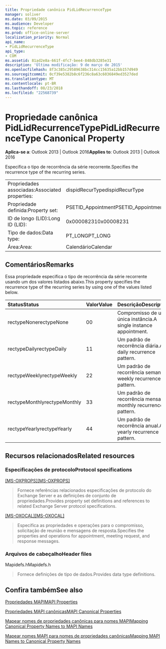 ```yaml
---
title: Propriedade canônica PidLidRecurrenceType
manager: soliver
ms.date: 03/09/2015
ms.audience: Developer
ms.topic: reference
ms.prod: office-online-server
localization_priority: Normal
api_name:
- PidLidRecurrenceType
api_type:
- COM
ms.assetid: 81ad2e8a-661f-4fc7-bee4-848db3285e31
description: 'Última modificação: 9 de março de 2015'
ms.openlocfilehash: 8f3c385c29589638bc314cc15635a12bb157d949
ms.sourcegitcommit: 0cf39e5382b8c6f236c8a63c6036849ed3527ded
ms.translationtype: MT
ms.contentlocale: pt-BR
ms.lasthandoff: 08/23/2018
ms.locfileid: "22568739"
---
```

# <a name="pidlidrecurrencetype-canonical-property"></a><span data-ttu-id="d168b-103">Propriedade canônica PidLidRecurrenceType</span><span class="sxs-lookup"><span data-stu-id="d168b-103">PidLidRecurrenceType Canonical Property</span></span>

  
  
<span data-ttu-id="d168b-104">**Aplica-se a**: Outlook 2013 | Outlook 2016</span><span class="sxs-lookup"><span data-stu-id="d168b-104">**Applies to**: Outlook 2013 | Outlook 2016</span></span> 
  
<span data-ttu-id="d168b-105">Especifica o tipo de recorrência da série recorrente.</span><span class="sxs-lookup"><span data-stu-id="d168b-105">Specifies the recurrence type of the recurring series.</span></span>
  
|||
|:-----|:-----|
|<span data-ttu-id="d168b-106">Propriedades associadas:</span><span class="sxs-lookup"><span data-stu-id="d168b-106">Associated properties:</span></span>  <br/> |<span data-ttu-id="d168b-107">dispidRecurType</span><span class="sxs-lookup"><span data-stu-id="d168b-107">dispidRecurType</span></span>  <br/> |
|<span data-ttu-id="d168b-108">Propriedade definida:</span><span class="sxs-lookup"><span data-stu-id="d168b-108">Property set:</span></span>  <br/> |<span data-ttu-id="d168b-109">PSETID_Appointment</span><span class="sxs-lookup"><span data-stu-id="d168b-109">PSETID_Appointment</span></span>  <br/> |
|<span data-ttu-id="d168b-110">ID de longo (LID):</span><span class="sxs-lookup"><span data-stu-id="d168b-110">Long ID (LID):</span></span>  <br/> |<span data-ttu-id="d168b-111">0x00008231</span><span class="sxs-lookup"><span data-stu-id="d168b-111">0x00008231</span></span>  <br/> |
|<span data-ttu-id="d168b-112">Tipo de dados:</span><span class="sxs-lookup"><span data-stu-id="d168b-112">Data type:</span></span>  <br/> |<span data-ttu-id="d168b-113">PT_LONG</span><span class="sxs-lookup"><span data-stu-id="d168b-113">PT_LONG</span></span>  <br/> |
|<span data-ttu-id="d168b-114">Área:</span><span class="sxs-lookup"><span data-stu-id="d168b-114">Area:</span></span>  <br/> |<span data-ttu-id="d168b-115">Calendário</span><span class="sxs-lookup"><span data-stu-id="d168b-115">Calendar</span></span>  <br/> |
   
## <a name="remarks"></a><span data-ttu-id="d168b-116">Comentários</span><span class="sxs-lookup"><span data-stu-id="d168b-116">Remarks</span></span>

<span data-ttu-id="d168b-117">Essa propriedade especifica o tipo de recorrência da série recorrente usando um dos valores listados abaixo.</span><span class="sxs-lookup"><span data-stu-id="d168b-117">This property specifies the recurrence type of the recurring series by using one of the values listed below.</span></span>
  
|<span data-ttu-id="d168b-118">**Status**</span><span class="sxs-lookup"><span data-stu-id="d168b-118">**Status**</span></span>|<span data-ttu-id="d168b-119">**Valor**</span><span class="sxs-lookup"><span data-stu-id="d168b-119">**Value**</span></span>|<span data-ttu-id="d168b-120">**Descrição**</span><span class="sxs-lookup"><span data-stu-id="d168b-120">**Description**</span></span>|
|:-----|:-----|:-----|
|<span data-ttu-id="d168b-121">rectypeNone</span><span class="sxs-lookup"><span data-stu-id="d168b-121">rectypeNone</span></span>  <br/> |<span data-ttu-id="d168b-122">0</span><span class="sxs-lookup"><span data-stu-id="d168b-122">0</span></span>  <br/> |<span data-ttu-id="d168b-123">Compromisso de uma única instância.</span><span class="sxs-lookup"><span data-stu-id="d168b-123">A single instance appointment.</span></span>  <br/> |
|<span data-ttu-id="d168b-124">rectypeDaily</span><span class="sxs-lookup"><span data-stu-id="d168b-124">rectypeDaily</span></span>  <br/> |<span data-ttu-id="d168b-125">1</span><span class="sxs-lookup"><span data-stu-id="d168b-125">1</span></span>  <br/> |<span data-ttu-id="d168b-126">Um padrão de recorrência diária.</span><span class="sxs-lookup"><span data-stu-id="d168b-126">A daily recurrence pattern.</span></span>  <br/> |
|<span data-ttu-id="d168b-127">rectypeWeekly</span><span class="sxs-lookup"><span data-stu-id="d168b-127">rectypeWeekly</span></span>  <br/> |<span data-ttu-id="d168b-128">2</span><span class="sxs-lookup"><span data-stu-id="d168b-128">2</span></span>  <br/> |<span data-ttu-id="d168b-129">Um padrão de recorrência semanal.</span><span class="sxs-lookup"><span data-stu-id="d168b-129">A weekly recurrence pattern.</span></span>  <br/> |
|<span data-ttu-id="d168b-130">rectypeMonthly</span><span class="sxs-lookup"><span data-stu-id="d168b-130">rectypeMonthly</span></span>  <br/> |<span data-ttu-id="d168b-131">3</span><span class="sxs-lookup"><span data-stu-id="d168b-131">3</span></span>  <br/> |<span data-ttu-id="d168b-132">Um padrão de recorrência mensal.</span><span class="sxs-lookup"><span data-stu-id="d168b-132">A monthly recurrence pattern.</span></span>  <br/> |
|<span data-ttu-id="d168b-133">rectypeYearly</span><span class="sxs-lookup"><span data-stu-id="d168b-133">rectypeYearly</span></span>  <br/> |<span data-ttu-id="d168b-134">4</span><span class="sxs-lookup"><span data-stu-id="d168b-134">4</span></span>  <br/> |<span data-ttu-id="d168b-135">Um padrão de recorrência anual.</span><span class="sxs-lookup"><span data-stu-id="d168b-135">A yearly recurrence pattern.</span></span>  <br/> |
   
## <a name="related-resources"></a><span data-ttu-id="d168b-136">Recursos relacionados</span><span class="sxs-lookup"><span data-stu-id="d168b-136">Related resources</span></span>

### <a name="protocol-specifications"></a><span data-ttu-id="d168b-137">Especificações de protocolo</span><span class="sxs-lookup"><span data-stu-id="d168b-137">Protocol specifications</span></span>

<span data-ttu-id="d168b-138">[[MS-OXPROPS]](http://msdn.microsoft.com/library/f6ab1613-aefe-447d-a49c-18217230b148%28Office.15%29.aspx)</span><span class="sxs-lookup"><span data-stu-id="d168b-138">[[MS-OXPROPS]](http://msdn.microsoft.com/library/f6ab1613-aefe-447d-a49c-18217230b148%28Office.15%29.aspx)</span></span>
  
> <span data-ttu-id="d168b-139">Fornece referências relacionados especificações de protocolo do Exchange Server e as definições de conjunto de propriedades.</span><span class="sxs-lookup"><span data-stu-id="d168b-139">Provides property set definitions and references to related Exchange Server protocol specifications.</span></span>
    
<span data-ttu-id="d168b-140">[[MS-OXOCAL]](http://msdn.microsoft.com/library/09861fde-c8e4-4028-9346-e7c214cfdba1%28Office.15%29.aspx)</span><span class="sxs-lookup"><span data-stu-id="d168b-140">[[MS-OXOCAL]](http://msdn.microsoft.com/library/09861fde-c8e4-4028-9346-e7c214cfdba1%28Office.15%29.aspx)</span></span>
  
> <span data-ttu-id="d168b-141">Especifica as propriedades e operações para o compromisso, solicitação de reunião e mensagens de resposta.</span><span class="sxs-lookup"><span data-stu-id="d168b-141">Specifies the properties and operations for appointment, meeting request, and response messages.</span></span>
    
### <a name="header-files"></a><span data-ttu-id="d168b-142">Arquivos de cabeçalho</span><span class="sxs-lookup"><span data-stu-id="d168b-142">Header files</span></span>

<span data-ttu-id="d168b-143">Mapidefs.h</span><span class="sxs-lookup"><span data-stu-id="d168b-143">Mapidefs.h</span></span>
  
> <span data-ttu-id="d168b-144">Fornece definições de tipo de dados.</span><span class="sxs-lookup"><span data-stu-id="d168b-144">Provides data type definitions.</span></span>
    
## <a name="see-also"></a><span data-ttu-id="d168b-145">Confira também</span><span class="sxs-lookup"><span data-stu-id="d168b-145">See also</span></span>



[<span data-ttu-id="d168b-146">Propriedades MAPI</span><span class="sxs-lookup"><span data-stu-id="d168b-146">MAPI Properties</span></span>](mapi-properties.md)
  
[<span data-ttu-id="d168b-147">Propriedades MAPI canônicas</span><span class="sxs-lookup"><span data-stu-id="d168b-147">MAPI Canonical Properties</span></span>](mapi-canonical-properties.md)
  
[<span data-ttu-id="d168b-148">Mapear nomes de propriedades canônicas para nomes MAPI</span><span class="sxs-lookup"><span data-stu-id="d168b-148">Mapping Canonical Property Names to MAPI Names</span></span>](mapping-canonical-property-names-to-mapi-names.md)
  
[<span data-ttu-id="d168b-149">Mapear nomes MAPI para nomes de propriedades canônicas</span><span class="sxs-lookup"><span data-stu-id="d168b-149">Mapping MAPI Names to Canonical Property Names</span></span>](mapping-mapi-names-to-canonical-property-names.md)

